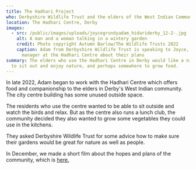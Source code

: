 ```yaml
---
title: The Hadhari Project
who: Derbyshire Wildlife Trust and the elders of the West Indian Community in Derby
location: The Hadhari Centre, Derby
images:
  - src: /public/images/uploads/joycegrundyadam_hidariderby_12-2-.jpg
    alt: A man and a woman talking in a wintery garden
    credit: Photo copyright Autumn Barlow/The Wildlife Trusts 2022
    caption: Adam from Derbyshire Wildlife Trust is speaking to Joyce, centre
      manager at the Hadhari Centre about their plans
summary: The elders who use the Hadhari Centre in Derby would like a nicer place
  to sit out and enjoy nature, and perhaps somewhere to grow food.
---
```

In late 2022, Adam began to work with the Hadhari Centre which offers food and companionship to the elders in Derby's West Indian community. The city centre building has some unused outside space.

T﻿he residents who use the centre wanted to be able to sit outside and watch the birds and relax. But as the centre also runs a lunch club, the community decided they also wanted to grow some vegetables they could use in the kitchens.

T﻿hey asked Derbyshire Wildlife Trust for some advice how to make sure their gardens would be great for nature as well as people.

I﻿n December, we made a short film about the hopes and plans of the community, which is [here.](https://youtu.be/ewAT7tX0AM4)
